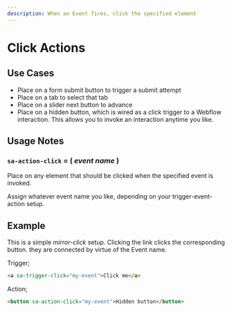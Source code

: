 ```yaml
---
description: When an Event fires, click the specified element
---
```


# Click Actions



## Use Cases&#x20;

* Place on a form submit button to trigger a submit attempt&#x20;
* Place on a tab to select that tab&#x20;
* Place on a slider next button to advance&#x20;
* Place on a hidden button, which is wired as a click trigger to a Webflow interaction.  This allows you to invoke an interaction anytime you like.&#x20;

## Usage Notes&#x20;

### `sa-action-click` = ( _event name_ )&#x20;

Place on any element that should be clicked when the specified event is invoked. &#x20;

Assign whatever event name you like, depending on your trigger-event-action setup.&#x20;

## Example&#x20;

This is a simple _mirror-click_ setup.  Clicking the link clicks the corresponding button.  they are connected by virtue of the Event name.&#x20;

Trigger;

```html
<a sa-trigger-click="my-event">Click me</a>
```

Action;

```html
<button sa-action-click="my-event">Hidden button</button>
```













